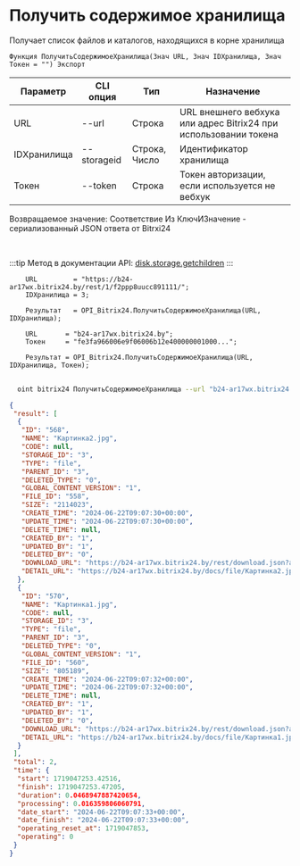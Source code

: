 ﻿---
sidebar_position: 5
---

# Получить содержимое хранилища
 Получает список файлов и каталогов, находящихся в корне хранилища



`Функция ПолучитьСодержимоеХранилища(Знач URL, Знач IDХранилища, Знач Токен = "") Экспорт`

  | Параметр | CLI опция | Тип | Назначение |
  |-|-|-|-|
  | URL | --url | Строка | URL внешнего вебхука или адрес Bitrix24 при использовании токена |
  | IDХранилища | --storageid | Строка, Число | Идентификатор хранилища |
  | Токен | --token | Строка | Токен авторизации, если используется не вебхук |

  
  Возвращаемое значение:   Соответствие Из КлючИЗначение - сериализованный JSON ответа от Bitrxi24

<br/>

:::tip
Метод в документации API: [disk.storage.getchildren](https://dev.1c-bitrix.ru/rest_help/disk/storage/disk_storage_getchildren.php)
:::
<br/>


```bsl title="Пример кода"
    URL         = "https://b24-ar17wx.bitrix24.by/rest/1/f2ppp8uucc891111/";
    IDХранилища = 3;

    Результат   = OPI_Bitrix24.ПолучитьСодержимоеХранилища(URL, IDХранилища);

    URL       = "b24-ar17wx.bitrix24.by";
    Токен     = "fe3fa966006e9f06006b12e400000001000...";

    Результат = OPI_Bitrix24.ПолучитьСодержимоеХранилища(URL, IDХранилища, Токен);
```



```sh title="Пример команды CLI"
    
  oint bitrix24 ПолучитьСодержимоеХранилища --url "b24-ar17wx.bitrix24.by" --storageid %storageid% --token "b9df7366006e9f06006b12e400000001000..."

```

```json title="Результат"
{
 "result": [
  {
   "ID": "568",
   "NAME": "Картинка2.jpg",
   "CODE": null,
   "STORAGE_ID": "3",
   "TYPE": "file",
   "PARENT_ID": "3",
   "DELETED_TYPE": "0",
   "GLOBAL_CONTENT_VERSION": "1",
   "FILE_ID": "558",
   "SIZE": "2114023",
   "CREATE_TIME": "2024-06-22T09:07:30+00:00",
   "UPDATE_TIME": "2024-06-22T09:07:30+00:00",
   "DELETE_TIME": null,
   "CREATED_BY": "1",
   "UPDATED_BY": "1",
   "DELETED_BY": "0",
   "DOWNLOAD_URL": "https://b24-ar17wx.bitrix24.by/rest/download.json?auth=efa17666006e9f06006b12e400000001000007b2f26f9898812ad669fd7da83d478d1a&token=disk%7CaWQ9NTY4Jl89NnBxNndlcmpudjQwY0tHNnZhdVN2VHZ2TTYwSmFFSXA%3D%7CImRvd25sb2FkfGRpc2t8YVdROU5UWTRKbDg5Tm5CeE5uZGxjbXB1ZGpRd1kwdEhOblpoZFZOMlZIWjJUVFl3U21GRlNYQT18ZWZhMTc2NjYwMDZlOWYwNjAwNmIxMmU0MDAwMDAwMDEwMDAwMDdiMmYyNmY5ODk4ODEyYWQ2NjlmZDdkYTgzZDQ3OGQxYSI%3D.qSfz7Ap6RM8nwlRRrw4lqlYcNQoHQJMcdzSbvlLHw60%3D",
   "DETAIL_URL": "https://b24-ar17wx.bitrix24.by/docs/file/Картинка2.jpg"
  },
  {
   "ID": "570",
   "NAME": "Картинка1.jpg",
   "CODE": null,
   "STORAGE_ID": "3",
   "TYPE": "file",
   "PARENT_ID": "3",
   "DELETED_TYPE": "0",
   "GLOBAL_CONTENT_VERSION": "1",
   "FILE_ID": "560",
   "SIZE": "805189",
   "CREATE_TIME": "2024-06-22T09:07:32+00:00",
   "UPDATE_TIME": "2024-06-22T09:07:32+00:00",
   "DELETE_TIME": null,
   "CREATED_BY": "1",
   "UPDATED_BY": "1",
   "DELETED_BY": "0",
   "DOWNLOAD_URL": "https://b24-ar17wx.bitrix24.by/rest/download.json?auth=efa17666006e9f06006b12e400000001000007b2f26f9898812ad669fd7da83d478d1a&token=disk%7CaWQ9NTcwJl89SmpkOWlyMGpwS1N1TEI1aWxIWWxtU0JtTllsT1BoNVI%3D%7CImRvd25sb2FkfGRpc2t8YVdROU5UY3dKbDg5U21wa09XbHlNR3B3UzFOMVRFSTFhV3hJV1d4dFUwSnRUbGxzVDFCb05WST18ZWZhMTc2NjYwMDZlOWYwNjAwNmIxMmU0MDAwMDAwMDEwMDAwMDdiMmYyNmY5ODk4ODEyYWQ2NjlmZDdkYTgzZDQ3OGQxYSI%3D.X8XQ3FtYG30XrOGGxoO1p%2FXistiComyxQei37Xh%2B%2FIM%3D",
   "DETAIL_URL": "https://b24-ar17wx.bitrix24.by/docs/file/Картинка1.jpg"
  }
 ],
 "total": 2,
 "time": {
  "start": 1719047253.42516,
  "finish": 1719047253.47205,
  "duration": 0.0468947887420654,
  "processing": 0.016359806060791,
  "date_start": "2024-06-22T09:07:33+00:00",
  "date_finish": "2024-06-22T09:07:33+00:00",
  "operating_reset_at": 1719047853,
  "operating": 0
 }
}
```
